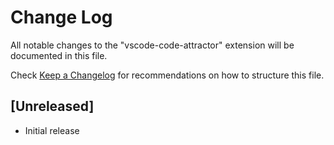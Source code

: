 # Change Log

All notable changes to the "vscode-code-attractor" extension will be documented in this file.

Check [Keep a Changelog](http://keepachangelog.com/) for recommendations on how to structure this file.

## [Unreleased]

- Initial release